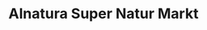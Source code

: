 ---
title: "Alnatura Super Natur Markt"
url: /muenchen/alnatura-super-natur-markt-muenchner-freiheit/
shop: Supermarkt
---